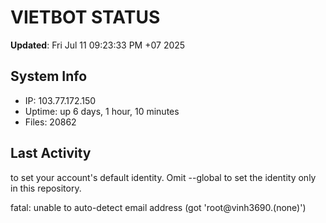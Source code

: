 # VIETBOT STATUS
**Updated**: Fri Jul 11 09:23:33 PM +07 2025

## System Info
- IP: 103.77.172.150
- Uptime: up 6 days, 1 hour, 10 minutes
- Files: 20862

## Last Activity

to set your account's default identity.
Omit --global to set the identity only in this repository.

fatal: unable to auto-detect email address (got 'root@vinh3690.(none)')

